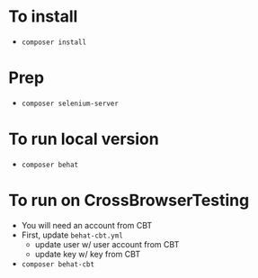 # To install

*  `composer install`

#  Prep
*  `composer selenium-server`

#  To run local version
*  `composer behat`

#  To run on CrossBrowserTesting
*  You will need an account from CBT
*  First, update `behat-cbt.yml`
   *  update user w/ user account from CBT
   *  update key w/ key from CBT
*  `composer behat-cbt`



   
